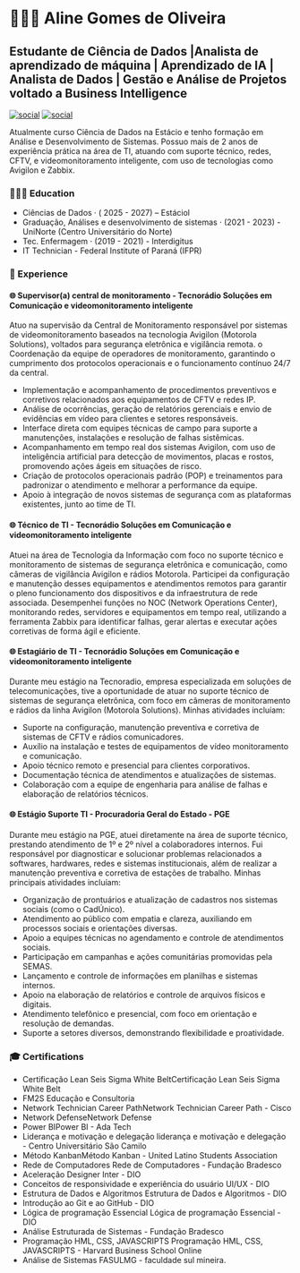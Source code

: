 # 👩🏼‍💻 Aline Gomes de Oliveira
## Estudante de Ciência de Dados |Analista de aprendizado de máquina | Aprendizado de IA | Analista de Dados | Gestão e Análise de Projetos voltado a Business Intelligence

[![social](https://img.shields.io/badge/follow--red?style=for-the-badge&logo=instagram&logoColor=red)](https://www.instagram.com/brigom3s.oli/)
[![social](https://img.shields.io/badge/connect--blue?style=for-the-badge&logo=linkedin&logoColor=blue)](http://www.linkedin.com/in/aline-gomes-oli1509)

Atualmente curso Ciência de Dados na Estácio e tenho formação em Análise e Desenvolvimento de Sistemas. Possuo mais de 2 anos de experiência prática na área de TI, atuando com suporte técnico, redes, CFTV, e videomonitoramento inteligente, com uso de tecnologias como Avigilon e Zabbix.



### 👩🏼‍🎓 Education
- Ciências de Dados · ( 2025 - 2027) – Estáciol
- Graduação, Análises e desenvolvimento de sistemas · (2021 - 2023) - UniNorte (Centro Universitário do Norte)
- Tec. Enfermagem · (2019 - 2021) - Interdigitus
- IT Technician - Federal Institute of Paraná (IFPR)

### 💼 Experience

#### 🌐 Supervisor(a) central de monitoramento - Tecnorádio Soluções em Comunicação e videomonitoramento inteligente 

Atuo na supervisão da Central de Monitoramento responsável por sistemas de videomonitoramento baseados na
tecnologia Avigilon (Motorola Solutions), voltados para segurança eletrônica e vigilância remota.
o Coordenação da equipe de operadores de monitoramento, garantindo o cumprimento dos protocolos operacionais e o
funcionamento contínuo 24/7 da central.

- Implementação e acompanhamento de procedimentos preventivos e corretivos relacionados aos
equipamentos de CFTV e redes IP.
- Análise de ocorrências, geração de relatórios gerenciais e envio de evidências em vídeo para clientes e
setores responsáveis.
- Interface direta com equipes técnicas de campo para suporte a manutenções, instalações e resolução de
falhas sistêmicas.
- Acompanhamento em tempo real dos sistemas Avigilon, com uso de inteligência artificial para detecção de
movimentos, placas e rostos, promovendo ações ágeis em situações de risco.
- Criação de protocolos operacionais padrão (POP) e treinamentos para padronizar o atendimento e melhorar a
performance da equipe.
- Apoio à integração de novos sistemas de segurança com as plataformas existentes, junto ao time de TI.

  

#### 🌐 Técnico de TI - Tecnorádio Soluções em Comunicação e videomonitoramento inteligente

Atuei na área de Tecnologia da Informação com foco no suporte técnico e monitoramento de sistemas de segurança eletrônica
e comunicação, como câmeras de vigilância Avigilon e rádios Motorola. Participei da configuração e manutenção desses
equipamentos e atendimentos remotos para garantir o pleno funcionamento dos dispositivos e da infraestrutura de rede
associada.
Desempenhei funções no NOC (Network Operations Center), monitorando redes, servidores e equipamentos em tempo real,
utilizando a ferramenta Zabbix para identificar falhas, gerar alertas e executar ações corretivas de forma ágil e eficiente.


#### 🌐 Estagiário de TI - Tecnorádio Soluções em Comunicação e videomonitoramento inteligente

Durante meu estágio na Tecnoradio, empresa especializada em soluções de telecomunicações, tive a
oportunidade de atuar no suporte técnico de
sistemas de segurança eletrônica, com foco em câmeras de monitoramento e rádios da linha Avigilon (Motorola
Solutions). Minhas atividades incluíam:

- Suporte na configuração, manutenção preventiva e corretiva de sistemas de CFTV e rádios comunicadores.
- Auxílio na instalação e testes de equipamentos de vídeo monitoramento e comunicação.
- Apoio técnico remoto e presencial para clientes corporativos.
- Documentação técnica de atendimentos e atualizações de sistemas.
- Colaboração com a equipe de engenharia para análise de falhas e elaboração de relatórios técnicos.


#### 🌐 Estágio Suporte TI - Procuradoria Geral do Estado - PGE

Durante meu estágio na PGE, atuei diretamente na área de suporte técnico, prestando atendimento de 1º e 2º
nível a colaboradores internos. Fui responsável por diagnosticar e solucionar problemas relacionados a softwares,
hardwares, redes e sistemas institucionais, além de realizar a manutenção preventiva e corretiva de estações de
trabalho. Minhas principais atividades incluíam:

- Organização de prontuários e atualização de cadastros nos sistemas sociais (como o CadÚnico).
- Atendimento ao público com empatia e clareza, auxiliando em processos sociais e orientações diversas.
- Apoio a equipes técnicas no agendamento e controle de atendimentos sociais.
- Participação em campanhas e ações comunitárias promovidas pela SEMAS.
- Lançamento e controle de informações em planilhas e sistemas internos.
- Apoio na elaboração de relatórios e controle de arquivos físicos e digitais.
- Atendimento telefônico e presencial, com foco em orientação e resolução de demandas.
- Suporte a setores diversos, demonstrando flexibilidade e proatividade.



### 🎓 Certifications

- Certificação Lean Seis Sigma White BeltCertificação Lean Seis Sigma White Belt
- FM2S Educação e Consultoria
- Network Technician Career PathNetwork Technician Career Path - Cisco
- Network DefenseNetwork Defense
- Power BIPower BI - Ada Tech
- Liderança e motivação e delegação liderança e motivação e delegação - Centro Universitário São Camilo
- Método KanbanMétodo Kanban - United Latino Students Association
- Rede de Computadores Rede de Computadores - Fundação Bradesco
- Aceleração Designer Inter - DIO
- Conceitos de responsividade e experiência do usuário UI/UX - DIO
- Estrutura de Dados e Algoritmos Estrutura de Dados e Algoritmos - DIO
- Introdução ao Git e ao GitHub - DIO
- Lógica de programação Essencial Lógica de programação Essencial - DIO
- Análise Estruturada de Sistemas - Fundação Bradesco
- Programação HML, CSS, JAVASCRIPTS Programação HML, CSS, JAVASCRIPTS - Harvard Business School Online
- Análise de Sistemas FASULMG - faculdade sul mineira.


<!--- I have experience in the field of Machine Learning, Deep Learning, Image Processing, Computer Vision, IoT, and Eye Tracking. -->


###
